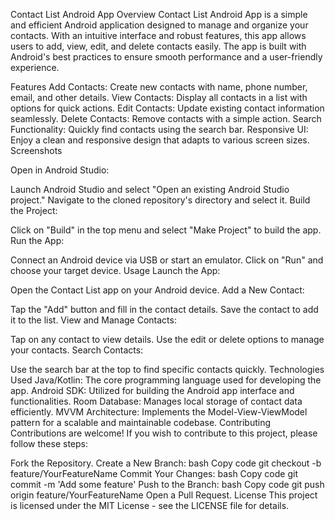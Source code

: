 Contact List Android App
Overview
Contact List Android App is a simple and efficient Android application designed to manage and organize your contacts. With an intuitive interface and robust features, this app allows users to add, view, edit, and delete contacts easily. The app is built with Android's best practices to ensure smooth performance and a user-friendly experience.

Features
Add Contacts: Create new contacts with name, phone number, email, and other details.
View Contacts: Display all contacts in a list with options for quick actions.
Edit Contacts: Update existing contact information seamlessly.
Delete Contacts: Remove contacts with a simple action.
Search Functionality: Quickly find contacts using the search bar.
Responsive UI: Enjoy a clean and responsive design that adapts to various screen sizes.
Screenshots

Open in Android Studio:

Launch Android Studio and select "Open an existing Android Studio project."
Navigate to the cloned repository's directory and select it.
Build the Project:

Click on "Build" in the top menu and select "Make Project" to build the app.
Run the App:

Connect an Android device via USB or start an emulator.
Click on "Run" and choose your target device.
Usage
Launch the App:

Open the Contact List app on your Android device.
Add a New Contact:

Tap the "Add" button and fill in the contact details. Save the contact to add it to the list.
View and Manage Contacts:

Tap on any contact to view details.
Use the edit or delete options to manage your contacts.
Search Contacts:

Use the search bar at the top to find specific contacts quickly.
Technologies Used
Java/Kotlin: The core programming language used for developing the app.
Android SDK: Utilized for building the Android app interface and functionalities.
Room Database: Manages local storage of contact data efficiently.
MVVM Architecture: Implements the Model-View-ViewModel pattern for a scalable and maintainable codebase.
Contributing
Contributions are welcome! If you wish to contribute to this project, please follow these steps:

Fork the Repository.
Create a New Branch:
bash
Copy code
git checkout -b feature/YourFeatureName
Commit Your Changes:
bash
Copy code
git commit -m 'Add some feature'
Push to the Branch:
bash
Copy code
git push origin feature/YourFeatureName
Open a Pull Request.
License
This project is licensed under the MIT License - see the LICENSE file for details.

